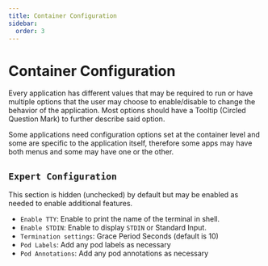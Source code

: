 ```yaml
---
title: Container Configuration
sidebar:
  order: 3
---
```


# Container Configuration

Every application has different values that may be required to run or have multiple options that the user may choose to enable/disable to change the behavior of the application. Most options should have a Tooltip (Circled Question Mark) to further describe said option.

Some applications need configuration options set at the container level and some are specific to the application itself, therefore some apps may have both menus and some may have one or the other.

## `Expert Configuration`

This section is hidden (unchecked) by default but may be enabled as needed to enable additional features.

- `Enable TTY`: Enable to print the name of the terminal in shell.
- `Enable STDIN`: Enable to display `STDIN` or Standard Input.
- `Termination settings`: Grace Period Seconds (default is 10)
- `Pod Labels`: Add any pod labels as necessary
- `Pod Annotations`: Add any pod annotations as necessary
